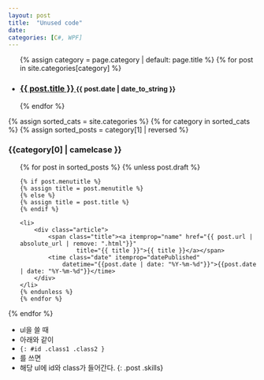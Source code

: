 ```yaml
---
layout: post
title:  "Unused code"
date:   
categories: [C#, WPF]
---
```



<ul class="posts-list">
  
  {% assign category = page.category | default: page.title %}
  {% for post in site.categories[category] %}
    <li>
      <h3>
        <a href="{{ site.baseurl }}{{ post.url }}">
          {{ post.title }}
        </a>
        <small>{{ post.date | date_to_string }}</small>
      </h3>
    </li>
  {% endfor %}
  
</ul>

<!-- ------------ -->


{% assign sorted_cats = site.categories %}
{% for category in sorted_cats %}
{% assign sorted_posts = category[1] | reversed %}
<h3 class="home title">{{category[0] | camelcase }}</h3>
<ul class="home_category {{category[0] | uri_escape | downcase}}">
    {% for post in sorted_posts %}
    {% unless post.draft %}

    {% if post.menutitle %}
    {% assign title = post.menutitle %}
    {% else %}
    {% assign title = post.title %}
    {% endif %}

    <li>
        <div class="article">
            <span class="title"><a itemprop="name" href="{{ post.url | absolute_url | remove: ".html"}}"
                    title="{{ title }}">{{ title }}</a></span>
            <time class="date" itemprop="datePublished"
                datetime="{{post.date | date: "%Y-%m-%d"}}">{{post.date | date: "%Y-%m-%d"}}</time>
        </div>
    </li>
    {% endunless %}
    {% endfor %}
</ul>
{% endfor %}


  - ul을 쓸 때
  - 아래와 같이
  - `{: #id .class1 .class2 }`
  - 를 쓰면 
  - 해당 ul에 id와 class가 들어간다.
{: .post .skills}
